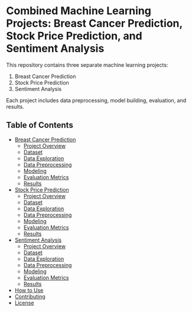 # Combined Machine Learning Projects: Breast Cancer Prediction, Stock Price Prediction, and Sentiment Analysis

This repository contains three separate machine learning projects:
1. Breast Cancer Prediction
2. Stock Price Prediction
3. Sentiment Analysis

Each project includes data preprocessing, model building, evaluation, and results.

## Table of Contents
- [Breast Cancer Prediction](#breast-cancer-prediction)
  - [Project Overview](#project-overview-breast-cancer)
  - [Dataset](#dataset-breast-cancer)
  - [Data Exploration](#data-exploration-breast-cancer)
  - [Data Preprocessing](#data-preprocessing-breast-cancer)
  - [Modeling](#modeling-breast-cancer)
  - [Evaluation Metrics](#evaluation-metrics-breast-cancer)
  - [Results](#results-breast-cancer)
- [Stock Price Prediction](#stock-price-prediction)
  - [Project Overview](#project-overview-stock-price)
  - [Dataset](#dataset-stock-price)
  - [Data Exploration](#data-exploration-stock-price)
  - [Data Preprocessing](#data-preprocessing-stock-price)
  - [Modeling](#modeling-stock-price)
  - [Evaluation Metrics](#evaluation-metrics-stock-price)
  - [Results](#results-stock-price)
- [Sentiment Analysis](#sentiment-analysis)
  - [Project Overview](#project-overview-sentiment-analysis)
  - [Dataset](#dataset-sentiment-analysis)
  - [Data Exploration](#data-exploration-sentiment-analysis)
  - [Data Preprocessing](#data-preprocessing-sentiment-analysis)
  - [Modeling](#modeling-sentiment-analysis)
  - [Evaluation Metrics](#evaluation-metrics-sentiment-analysis)
  - [Results](#results-sentiment-analysis)
- [How to Use](#how-to-use)
- [Contributing](#contributing)
- [License](#license)
